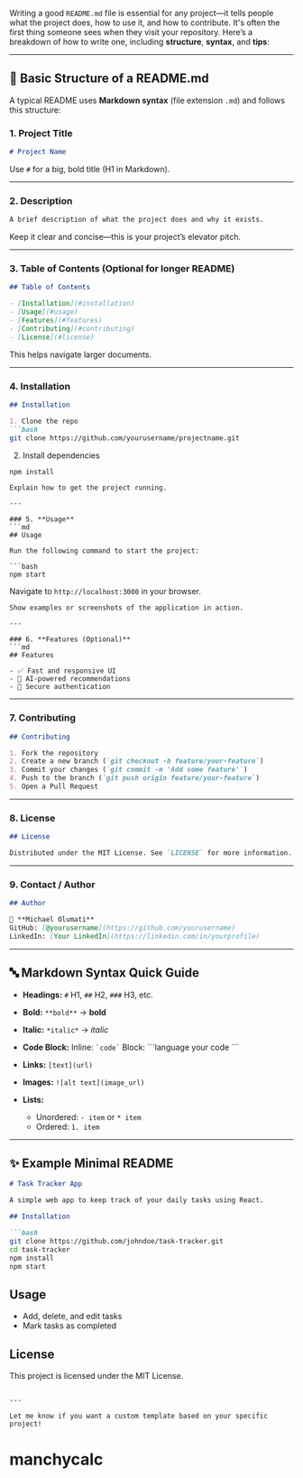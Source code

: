 Writing a good `README.md` file is essential for any project—it tells people what the project does, how to use it, and how to contribute. It's often the first thing someone sees when they visit your repository. Here’s a breakdown of how to write one, including **structure**, **syntax**, and **tips**:

---

## 🧱 Basic Structure of a README.md

A typical README uses **Markdown syntax** (file extension `.md`) and follows this structure:

### 1. **Project Title**

```md
# Project Name
```

Use `#` for a big, bold title (H1 in Markdown).

---

### 2. **Description**

```md
A brief description of what the project does and why it exists.
```

Keep it clear and concise—this is your project’s elevator pitch.

---

### 3. **Table of Contents (Optional for longer README)**

```md
## Table of Contents

- [Installation](#installation)
- [Usage](#usage)
- [Features](#features)
- [Contributing](#contributing)
- [License](#license)
```

This helps navigate larger documents.

---

### 4. **Installation**

````md
## Installation

1. Clone the repo
```bash
git clone https://github.com/yourusername/projectname.git
````

2. Install dependencies

```bash
npm install
```

````
Explain how to get the project running.

---

### 5. **Usage**
```md
## Usage

Run the following command to start the project:

```bash
npm start
````

Navigate to `http://localhost:3000` in your browser.

````
Show examples or screenshots of the application in action.

---

### 6. **Features (Optional)**
```md
## Features

- ✅ Fast and responsive UI
- 🧠 AI-powered recommendations
- 🔐 Secure authentication
````

---

### 7. **Contributing**

```md
## Contributing

1. Fork the repository
2. Create a new branch (`git checkout -b feature/your-feature`)
3. Commit your changes (`git commit -m 'Add some feature'`)
4. Push to the branch (`git push origin feature/your-feature`)
5. Open a Pull Request
```

---

### 8. **License**

```md
## License

Distributed under the MIT License. See `LICENSE` for more information.
```

---

### 9. **Contact / Author**

```md
## Author

👤 **Michael Olumati**  
GitHub: [@yourusername](https://github.com/yourusername)  
LinkedIn: [Your LinkedIn](https://linkedin.com/in/yourprofile)  
```

---

## 🔤 Markdown Syntax Quick Guide

* **Headings:**
  `#` H1, `##` H2, `###` H3, etc.
* **Bold:** `**bold**` → **bold**
* **Italic:** `*italic*` → *italic*
* **Code Block:**
  Inline: `` `code` ``
  Block:
  \`\`\`language
  your code
  \`\`\`
* **Links:** `[text](url)`
* **Images:** `![alt text](image_url)`
* **Lists:**

  * Unordered: `- item` or `* item`
  * Ordered: `1. item`

---

## ✨ Example Minimal README

````md
# Task Tracker App

A simple web app to keep track of your daily tasks using React.

## Installation

```bash
git clone https://github.com/johndoe/task-tracker.git
cd task-tracker
npm install
npm start
````

## Usage

* Add, delete, and edit tasks
* Mark tasks as completed

## License

This project is licensed under the MIT License.

```

---

Let me know if you want a custom template based on your specific project!
```
# manchycalc
